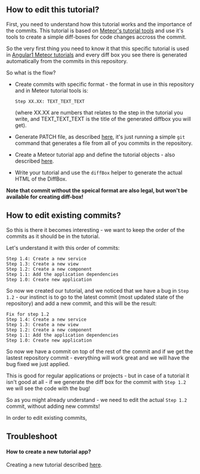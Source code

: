 ## How to edit this tutorial?

First, you need to understand how this tutorial works and the importance of the commits. 
This tutorial is based on [Meteor's tutorial tools](http://meteor-tutorial-tools.readthedocs.org/en/latest/) and use it's tools to create a simple diff-boxes for code changes accross the commit.

So the very first thing you need to know it that this specific tutorial is used in [Angular1 Meteor tutorials](http://www.angular-meteor.com/tutorials/socially/angular1/bootstrapping) and every diff box you see there is generated automatically from the commits in this repository.

So what is the flow?
- Create commits with specific format - the format in use in this repository and in Meteor tutorial tools is: 

  ````Step XX.XX: TEXT_TEXT_TEXT````

  (where XX.XX are numbers that relates to the step in the tutorial you write, and TEXT_TEXT_TEXT is the title of the generated diffbox you will get).

- Generate PATCH file, as described [here](http://meteor-tutorial-tools.readthedocs.org/en/latest/new-tutorial/), it's just running a simple `git` command that generates a file from all of you commits in the repository.

- Create a Meteor tutorial app and define the tutorial objects - also described [here](http://meteor-tutorial-tools.readthedocs.org/en/latest/new-tutorial/).

- Write your tutorial and use the `diffBox` helper to generate the actual HTML of the DiffBox.

**Note that commit without the speical format are also legal, but won't be available for creating diff-box!**

## How to edit existing commits?

So this is there it becomes interesting - we want to keep the order of the commits as it should be in the tutorial.

Let's understand it with this order of commits:

````
Step 1.4: Create a new service
Step 1.3: Create a new view
Step 1.2: Create a new component
Step 1.1: Add the application dependencies
Step 1.0: Create new application
````

So now we created our tutorial, and we noticed that we have a bug in `Step 1.2` - our instinct is to go to the latest commit (most updated state of the repository) and add a new commit, and this will be the result:

````
Fix for step 1.2
Step 1.4: Create a new service
Step 1.3: Create a new view
Step 1.2: Create a new component
Step 1.1: Add the application dependencies
Step 1.0: Create new application
````

So now we have a commit on top of the rest of the commit and if we get the lastest repository commit - everything will work great and we will have the bug fixed we just applied.

This is good for regular applications or projects - but in case of a tutorial it isn't good at all - if we generate the diff box for the commit with `Step 1.2` we will see the code with the bug!

So as you might already understand - we need to edit the actual `Step 1.2` commit, without adding new commits!

In order to edit existing commits, 



## Troubleshoot

#### How to create a new tutorial app?

Creating a new tutorial described [here](http://meteor-tutorial-tools.readthedocs.org/en/latest/new-tutorial/).
